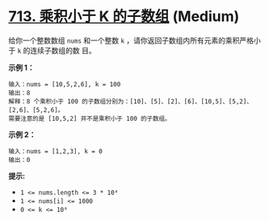 # [713. 乘积小于 K 的子数组][link] (Medium)

[link]: https://leetcode.cn/problems/subarray-product-less-than-k/

给你一个整数数组 `nums` 和一个整数 `k` ，请你返回子数组内所有元素的乘积严格小于 `k` 的连续子数组的数
目。

**示例 1：**

```
输入：nums = [10,5,2,6], k = 100
输出：8
解释：8 个乘积小于 100 的子数组分别为：[10]、[5]、[2]、[6]、[10,5]、[5,2]、[2,6]、[5,2,6]。
需要注意的是 [10,5,2] 并不是乘积小于 100 的子数组。
```

**示例 2：**

```
输入：nums = [1,2,3], k = 0
输出：0
```

**提示:**

- `1 <= nums.length <= 3 * 10⁴`
- `1 <= nums[i] <= 1000`
- `0 <= k <= 10⁶`
